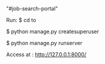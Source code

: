 "#job-search-portal" 

Run:
$ cd to <project desktop>
  
$ python manage.py createsuperuser

$ python manage.py runserver


Access at :
http://127.0.0.1:8000/
